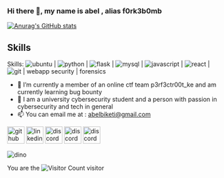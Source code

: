### Hi there 👋, my name is abel , alias f0rk3b0mb

[![Anurag's GitHub stats](https://github-readme-stats.vercel.app/api?username=f0rk3b0mb&show_icons=true&theme=radical)](https://github.com/anuraghazra/github-readme-stats)

## Skills

Skills: ![ubuntu](https://user-images.githubusercontent.com/25181517/186884153-99edc188-e4aa-4c84-91b0-e2df260ebc33.png)  | ![python](https://user-images.githubusercontent.com/25181517/183423507-c056a6f9-1ba8-4312-a350-19bcbc5a8697.png) | ![flask](https://user-images.githubusercontent.com/25181517/183423775-2276e25d-d43d-4e58-890b-edbc88e915f7.png) |  ![mysql](https://user-images.githubusercontent.com/25181517/183896128-ec99105a-ec1a-4d85-b08b-1aa1620b2046.png) | ![javascript](https://user-images.githubusercontent.com/25181517/117447155-6a868a00-af3d-11eb-9cfe-245df15c9f3f.png) | ![react](https://user-images.githubusercontent.com/25181517/183897015-94a058a6-b86e-4e42-a37f-bf92061753e5.png) | ![git](https://user-images.githubusercontent.com/25181517/192108372-f71d70ac-7ae6-4c0d-8395-51d8870c2ef0.png) | webapp security | forensics



- 🔭 I’m currently a member of an online ctf team p3rf3ctr00t_ke and am currently learning bug bounty 
- 🌱 I am a university cybersecurity student and a person with passion in  cybersecurity and tech in general 
- 📫 You can email me at : abelbiketi@gmail.com 


[<img src='https://cdn.jsdelivr.net/npm/simple-icons@3.0.1/icons/github.svg' alt='github' height='40'>](https://github.com/f0rk3b0mb)  [<img src='https://cdn.jsdelivr.net/npm/simple-icons@3.0.1/icons/linkedin.svg' alt='linkedin' height='40'>](https://ke.linkedin.com/in/abel-biketi-261212257)  [<img src='https://cdn.jsdelivr.net/npm/simple-icons@3.0.1/icons/discord.svg' alt='discord' height='40'>](https://discordapp.com/users/888054460956422195) [<img src='https://cdn.jsdelivr.net/npm/simple-icons@3.0.1/icons/rss.svg' alt='discord' height='40'>](https://f0rk3b0mb.github.io) [<img src='https://cdn.jsdelivr.net/npm/simple-icons@3.0.1/icons/twitter.svg' alt='discord' height='40'>](https://twitter.com/f0rk3b0mb)






![dino](https://github.com/saadeghi/saadeghi/blob/master/dino.gif)

You are the ![Visitor Count](https://profile-counter.glitch.me/f0rk3b0mb/count.svg)  visitor
 

